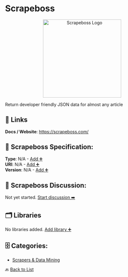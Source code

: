 # Scrapeboss
<p align="center">
    <img width="256" src="https://raw.githubusercontent.com/apis-list/apis-list/main/apis/scrapeboss/logo_256x256.png" alt="Scrapeboss Logo"/>
</p>
Return developer friendly JSON data for almost any article

##  🔗 Links
**Docs / Website**: https://scrapeboss.com/

## 🧬 Scrapeboss Specification:
**Type**: N/A - [Add ➕](https://github.com/apis-list/apis-list/edit/main/apis.yaml#L17156)  
**URI**: N/A - [Add ➕](https://github.com/apis-list/apis-list/edit/main/apis.yaml#L17156)  
**Version**: N/A - [Add ➕](https://github.com/apis-list/apis-list/edit/main/apis.yaml#L17156)

## 💬 Scrapeboss Discussion:
Not yet started. [Start discussion ➡️](https://github.com/apis-list/apis-list/discussions/new)

## 🗂️ Libraries

No libraries added. [Add library ➕](https://github.com/apis-list/apis-list/edit/main/apis.yaml#L17156)    


## 🗄️ Categories:
- [Scrapers & Data Mining](https://github.com/apis-list/apis-list#scrapers--data-mining-)

🔙  [Back to List](https://github.com/apis-list/apis-list)
